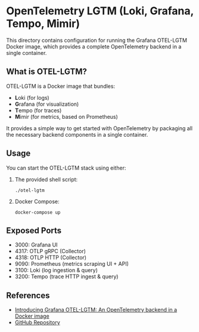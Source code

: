 # OpenTelemetry LGTM (Loki, Grafana, Tempo, Mimir)

This directory contains configuration for running the Grafana OTEL-LGTM Docker image, which provides a complete OpenTelemetry backend in a single container.

## What is OTEL-LGTM?

OTEL-LGTM is a Docker image that bundles:
- **L**oki (for logs)
- **G**rafana (for visualization)
- **T**empo (for traces)
- **M**imir (for metrics, based on Prometheus)

It provides a simple way to get started with OpenTelemetry by packaging all the necessary backend components in a single container.

## Usage

You can start the OTEL-LGTM stack using either:

1. The provided shell script:
   ```
   ./otel-lgtm
   ```

2. Docker Compose:
   ```
   docker-compose up
   ```

## Exposed Ports

- 3000: Grafana UI
- 4317: OTLP gRPC (Collector)
- 4318: OTLP HTTP (Collector)
- 9090: Prometheus (metrics scraping UI + API)
- 3100: Loki (log ingestion & query)
- 3200: Tempo (trace HTTP ingest & query)

## References

- [Introducing Grafana OTEL-LGTM: An OpenTelemetry backend in a Docker image](https://grafana.com/blog/2024/03/13/an-opentelemetry-backend-in-a-docker-image-introducing-grafana/otel-lgtm/)
- [GitHub Repository](https://github.com/grafana/docker-otel-lgtm)
